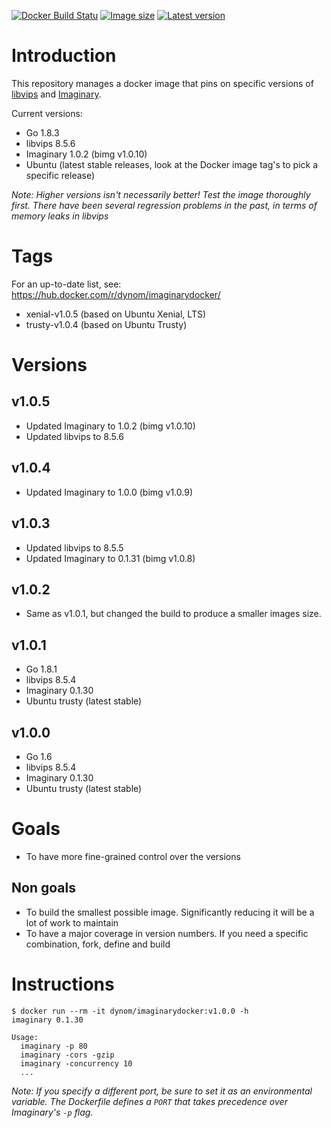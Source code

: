 [![Docker Build Statu](https://img.shields.io/docker/build/dynom/imaginarydocker.svg?style=flat-square)](https://hub.docker.com/r/dynom/imaginarydocker/tags/)  [![Image size](https://images.microbadger.com/badges/image/dynom/imaginarydocker.svg)](https://hub.docker.com/r/dynom/imaginarydocker/tags/)  [![Latest version](https://images.microbadger.com/badges/version/dynom/imaginarydocker.svg)](https://hub.docker.com/r/dynom/imaginarydocker/tags/)


# Introduction
This repository manages a docker image that pins on specific versions of [libvips](https://github.com/jcupitt/libvips) and [Imaginary](https://github.com/h2non/imaginary).

Current versions:
* Go 1.8.3
* libvips 8.5.6
* Imaginary 1.0.2 (bimg v1.0.10)
* Ubuntu (latest stable releases, look at the Docker image tag's to pick a specific release)

_Note: Higher versions isn't necessarily better! Test the image thoroughly first. There have been several regression problems in the past, in terms of memory leaks in libvips_

# Tags
For an up-to-date list, see: https://hub.docker.com/r/dynom/imaginarydocker/

* xenial-v1.0.5 (based on Ubuntu Xenial, LTS)
* trusty-v1.0.4 (based on Ubuntu Trusty)

# Versions
## v1.0.5
* Updated Imaginary to 1.0.2 (bimg v1.0.10)
* Updated libvips to 8.5.6

## v1.0.4
* Updated Imaginary to 1.0.0 (bimg v1.0.9)

## v1.0.3
* Updated libvips to 8.5.5
* Updated Imaginary to 0.1.31 (bimg v1.0.8)

## v1.0.2
* Same as v1.0.1, but changed the build to produce a smaller images size.

## v1.0.1
* Go 1.8.1
* libvips 8.5.4
* Imaginary 0.1.30
* Ubuntu trusty (latest stable)

## v1.0.0
* Go 1.6
* libvips 8.5.4
* Imaginary 0.1.30
* Ubuntu trusty (latest stable)

# Goals
* To have more fine-grained control over the versions

## Non goals
* To build the smallest possible image. Significantly reducing it will be a lot of work to maintain
* To have a major coverage in version numbers. If you need a specific combination, fork, define and build


# Instructions

```
$ docker run --rm -it dynom/imaginarydocker:v1.0.0 -h
imaginary 0.1.30

Usage:
  imaginary -p 80
  imaginary -cors -gzip
  imaginary -concurrency 10
  ...
```

_Note: If you specify a different port, be sure to set it as an environmental variable. The Dockerfile defines a `PORT` that takes precedence over Imaginary's `-p` flag._
